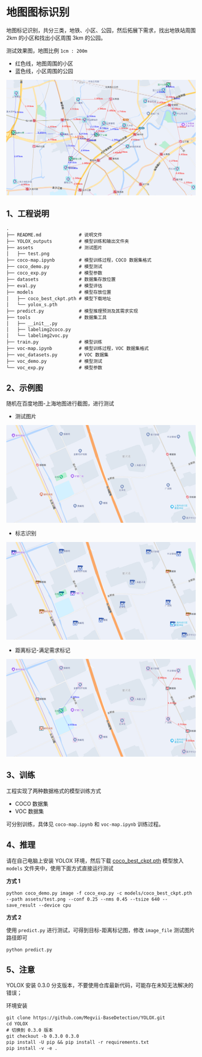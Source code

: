 # 地图图标识别

地图标记识别，共分三类，地铁、小区、公园，然后拓展下需求，找出地铁站周围 2km 的小区和找出小区周围 3km 的公园。

测试效果图，地图比例 `1cm : 200m` 

- 红色线，地图周围的小区
- 蓝色线，小区周围的公园

![](https://github.com/LABELNET/yolox-map-demo/blob/main/assets/result_demo.png)


## 1、工程说明

```
.
├── README.md              # 说明文件
├── YOLOX_outputs          # 模型训练和输出文件夹
├── assets                 # 测试图片
│   ├── test.png
├── coco-map.ipynb         # 模型训练过程，COCO 数据集格式
├── coco_demo.py           # 模型测试
├── coco_exp.py            # 模型参数
├── datasets               # 数据集存放位置
├── eval.py                # 模型评估
├── models                 # 模型存放位置
│   ├── coco_best_ckpt.pth # 模型下载地址
│   └── yolox_s.pth
├── predict.py             # 模型推理预测及其需求实现
├── tools                  # 数据集工具
│   ├── __init__.py
│   ├── labelimg2coco.py
│   └── labelimg2voc.py
├── train.py               # 模型训练
├── voc-map.ipynb          # 模型训练过程，VOC 数据集格式
├── voc_datasets.py        # VOC 数据集
├── voc_demo.py            # 模型测试
└── voc_exp.py             # 模型参数
``` 

## 2、示例图

随机在百度地图-上海地图进行截图，进行测试

- 测试图片

![](https://github.com/LABELNET/yolox-map-demo/blob/main/assets/test.png)

- 标志识别

![](https://github.com/LABELNET/yolox-map-demo/blob/main/assets/test_result.png)

- 距离标记-满足需求标记

![](https://github.com/LABELNET/yolox-map-demo/blob/main/assets/result.png)

## 3、训练

工程实现了两种数据格式的模型训练方式

- COCO 数据集
- VOC 数据集

可分别训练，具体见 `coco-map.ipynb` 和  `voc-map.ipynb` 训练过程。

## 4、推理

请在自己电脑上安装 YOLOX 环境，然后下载 [coco_best_ckpt.pth](https://drive.google.com/file/d/18OygRLLgU8VYdiaA630Dj-xlEesCeIQL/view?usp=share_link) 模型放入 `models` 文件夹中，使用下面方式直接运行测试

**方式 1**

```
python coco_demo.py image -f coco_exp.py -c models/coco_best_ckpt.pth --path assets/test.png --conf 0.25 --nms 0.45 --tsize 640 --save_result --device cpu
```

**方式 2**

使用 `predict.py` 进行测试，可得到目标-距离标记图，修改 `image_file` 测试图片路径即可

```
python predict.py
```

## 5、注意

YOLOX 安装 0.3.0 分支版本，不要使用仓库最新代码，可能存在未知无法解决的错误；

环境安装

```
git clone https://github.com/Megvii-BaseDetection/YOLOX.git
cd YOLOX
# 切换到 0.3.0 版本
git checkout -b 0.3.0 0.3.0
pip install -U pip && pip install -r requirements.txt
pip install -v -e . 
``` 